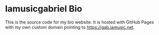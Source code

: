 # Iamusicgabriel Bio
This is the source code for my bio website. It is hosted with GitHub Pages with my own custom domain pointing to https://gab.iamusic.net.
